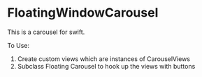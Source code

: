 # FloatingWindowCarousel

This is a carousel for swift. 

To Use:
1. Create custom views which are instances of CarouselViews
2. Subclass Floating Carousel to hook up the views with buttons
